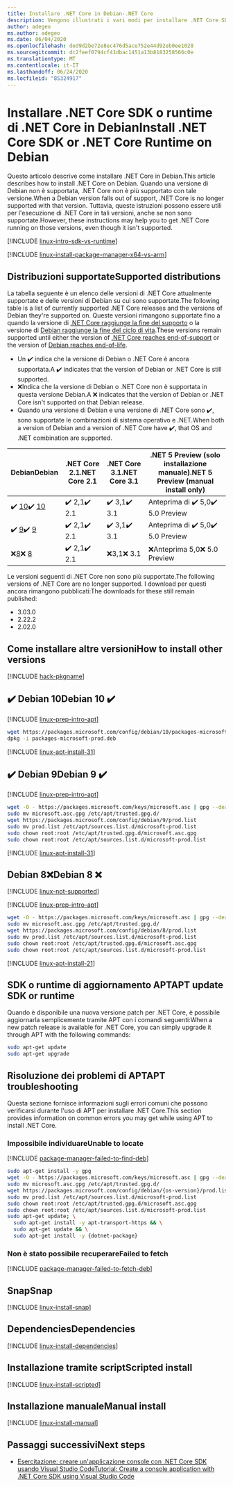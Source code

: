 ```yaml
---
title: Installare .NET Core in Debian-.NET Core
description: Vengono illustrati i vari modi per installare .NET Core SDK e il runtime di .NET Core in Debian.
author: adegeo
ms.author: adegeo
ms.date: 06/04/2020
ms.openlocfilehash: ded9d2be72e8ec476d5ace752e44d92eb0ee1028
ms.sourcegitcommit: dc2feef0794cf41dbac1451a13b8183258566c0e
ms.translationtype: MT
ms.contentlocale: it-IT
ms.lasthandoff: 06/24/2020
ms.locfileid: "85324917"
---
```

# <a name="install-net-core-sdk-or-net-core-runtime-on-debian"></a><span data-ttu-id="015ab-103">Installare .NET Core SDK o runtime di .NET Core in Debian</span><span class="sxs-lookup"><span data-stu-id="015ab-103">Install .NET Core SDK or .NET Core Runtime on Debian</span></span>

<span data-ttu-id="015ab-104">Questo articolo descrive come installare .NET Core in Debian.</span><span class="sxs-lookup"><span data-stu-id="015ab-104">This article describes how to install .NET Core on Debian.</span></span> <span data-ttu-id="015ab-105">Quando una versione di Debian non è supportata, .NET Core non è più supportato con tale versione.</span><span class="sxs-lookup"><span data-stu-id="015ab-105">When a Debian version falls out of support, .NET Core is no longer supported with that version.</span></span> <span data-ttu-id="015ab-106">Tuttavia, queste istruzioni possono essere utili per l'esecuzione di .NET Core in tali versioni, anche se non sono supportate.</span><span class="sxs-lookup"><span data-stu-id="015ab-106">However, these instructions may help you to get .NET Core running on those versions, even though it isn't supported.</span></span>

[!INCLUDE [linux-intro-sdk-vs-runtime](includes/linux-intro-sdk-vs-runtime.md)]

[!INCLUDE [linux-install-package-manager-x64-vs-arm](includes/linux-install-package-manager-x64-vs-arm.md)]

## <a name="supported-distributions"></a><span data-ttu-id="015ab-107">Distribuzioni supportate</span><span class="sxs-lookup"><span data-stu-id="015ab-107">Supported distributions</span></span>

<span data-ttu-id="015ab-108">La tabella seguente è un elenco delle versioni di .NET Core attualmente supportate e delle versioni di Debian su cui sono supportate.</span><span class="sxs-lookup"><span data-stu-id="015ab-108">The following table is a list of currently supported .NET Core releases and the versions of Debian they're supported on.</span></span> <span data-ttu-id="015ab-109">Queste versioni rimangono supportate fino a quando la versione di [.NET Core raggiunge la fine del supporto](https://dotnet.microsoft.com/platform/support/policy/dotnet-core) o la versione di [Debian raggiunge la fine del ciclo di vita](https://wiki.debian.org/DebianReleases).</span><span class="sxs-lookup"><span data-stu-id="015ab-109">These versions remain supported until either the version of [.NET Core reaches end-of-support](https://dotnet.microsoft.com/platform/support/policy/dotnet-core) or the version of [Debian reaches end-of-life](https://wiki.debian.org/DebianReleases).</span></span>

- <span data-ttu-id="015ab-110">Un ✔️ indica che la versione di Debian o .NET Core è ancora supportata.</span><span class="sxs-lookup"><span data-stu-id="015ab-110">A ✔️ indicates that the version of Debian or .NET Core is still supported.</span></span>
- <span data-ttu-id="015ab-111">❌Indica che la versione di Debian o .NET Core non è supportata in questa versione Debian.</span><span class="sxs-lookup"><span data-stu-id="015ab-111">A ❌ indicates that the version of Debian or .NET Core isn't supported on that Debian release.</span></span>
- <span data-ttu-id="015ab-112">Quando una versione di Debian e una versione di .NET Core sono ✔️, sono supportate le combinazioni di sistema operativo e .NET.</span><span class="sxs-lookup"><span data-stu-id="015ab-112">When both a version of Debian and a version of .NET Core have ✔️, that OS and .NET combination are supported.</span></span>

| <span data-ttu-id="015ab-113">Debian</span><span class="sxs-lookup"><span data-stu-id="015ab-113">Debian</span></span>                   | <span data-ttu-id="015ab-114">.NET Core 2.1</span><span class="sxs-lookup"><span data-stu-id="015ab-114">.NET Core 2.1</span></span> | <span data-ttu-id="015ab-115">.NET Core 3.1</span><span class="sxs-lookup"><span data-stu-id="015ab-115">.NET Core 3.1</span></span> | <span data-ttu-id="015ab-116">.NET 5 Preview (solo installazione manuale)</span><span class="sxs-lookup"><span data-stu-id="015ab-116">.NET 5 Preview (manual install only)</span></span> |
|--------------------------|---------------|---------------|----------------|
| <span data-ttu-id="015ab-117">✔️ [10](#debian-10-)</span><span class="sxs-lookup"><span data-stu-id="015ab-117">✔️ [10](#debian-10-)</span></span>     | <span data-ttu-id="015ab-118">✔️ 2,1</span><span class="sxs-lookup"><span data-stu-id="015ab-118">✔️ 2.1</span></span>        | <span data-ttu-id="015ab-119">✔️ 3,1</span><span class="sxs-lookup"><span data-stu-id="015ab-119">✔️ 3.1</span></span>        | <span data-ttu-id="015ab-120">Anteprima di ✔️ 5,0</span><span class="sxs-lookup"><span data-stu-id="015ab-120">✔️ 5.0 Preview</span></span> |
| <span data-ttu-id="015ab-121">✔️ [9](#debian-9-)</span><span class="sxs-lookup"><span data-stu-id="015ab-121">✔️ [9](#debian-9-)</span></span>       | <span data-ttu-id="015ab-122">✔️ 2,1</span><span class="sxs-lookup"><span data-stu-id="015ab-122">✔️ 2.1</span></span>        | <span data-ttu-id="015ab-123">✔️ 3,1</span><span class="sxs-lookup"><span data-stu-id="015ab-123">✔️ 3.1</span></span>        | <span data-ttu-id="015ab-124">Anteprima di ✔️ 5,0</span><span class="sxs-lookup"><span data-stu-id="015ab-124">✔️ 5.0 Preview</span></span> |
| <span data-ttu-id="015ab-125">❌[8](#debian-8-)</span><span class="sxs-lookup"><span data-stu-id="015ab-125">❌ [8](#debian-8-)</span></span>       | <span data-ttu-id="015ab-126">✔️ 2,1</span><span class="sxs-lookup"><span data-stu-id="015ab-126">✔️ 2.1</span></span>        | <span data-ttu-id="015ab-127">❌3,1</span><span class="sxs-lookup"><span data-stu-id="015ab-127">❌ 3.1</span></span>        | <span data-ttu-id="015ab-128">❌Anteprima 5,0</span><span class="sxs-lookup"><span data-stu-id="015ab-128">❌ 5.0 Preview</span></span> |

<span data-ttu-id="015ab-129">Le versioni seguenti di .NET Core non sono più supportate.</span><span class="sxs-lookup"><span data-stu-id="015ab-129">The following versions of .NET Core are no longer supported.</span></span> <span data-ttu-id="015ab-130">I download per questi ancora rimangono pubblicati:</span><span class="sxs-lookup"><span data-stu-id="015ab-130">The downloads for these still remain published:</span></span>

- <span data-ttu-id="015ab-131">3.0</span><span class="sxs-lookup"><span data-stu-id="015ab-131">3.0</span></span>
- <span data-ttu-id="015ab-132">2.2</span><span class="sxs-lookup"><span data-stu-id="015ab-132">2.2</span></span>
- <span data-ttu-id="015ab-133">2.0</span><span class="sxs-lookup"><span data-stu-id="015ab-133">2.0</span></span>

## <a name="how-to-install-other-versions"></a><span data-ttu-id="015ab-134">Come installare altre versioni</span><span class="sxs-lookup"><span data-stu-id="015ab-134">How to install other versions</span></span>

[!INCLUDE [hack-pkgname](./includes/package-manager-heading-hack-pkgname.md)]

## <a name="debian-10-"></a><span data-ttu-id="015ab-135">✔️ Debian 10</span><span class="sxs-lookup"><span data-stu-id="015ab-135">Debian 10 ✔️</span></span>

[!INCLUDE [linux-prep-intro-apt](includes/linux-prep-intro-apt.md)]

```bash
wget https://packages.microsoft.com/config/debian/10/packages-microsoft-prod.deb -O packages-microsoft-prod.deb
dpkg -i packages-microsoft-prod.deb
```

[!INCLUDE [linux-apt-install-31](includes/linux-install-31-apt.md)]

## <a name="debian-9-"></a><span data-ttu-id="015ab-136">✔️ Debian 9</span><span class="sxs-lookup"><span data-stu-id="015ab-136">Debian 9 ✔️</span></span>

[!INCLUDE [linux-prep-intro-apt](includes/linux-prep-intro-apt.md)]

```bash
wget -O - https://packages.microsoft.com/keys/microsoft.asc | gpg --dearmor > microsoft.asc.gpg
sudo mv microsoft.asc.gpg /etc/apt/trusted.gpg.d/
wget https://packages.microsoft.com/config/debian/9/prod.list
sudo mv prod.list /etc/apt/sources.list.d/microsoft-prod.list
sudo chown root:root /etc/apt/trusted.gpg.d/microsoft.asc.gpg
sudo chown root:root /etc/apt/sources.list.d/microsoft-prod.list
```

[!INCLUDE [linux-apt-install-31](includes/linux-install-31-apt.md)]

## <a name="debian-8-"></a><span data-ttu-id="015ab-137">Debian 8❌</span><span class="sxs-lookup"><span data-stu-id="015ab-137">Debian 8 ❌</span></span>

[!INCLUDE [linux-not-supported](includes/linux-not-supported-debian.md)]

[!INCLUDE [linux-prep-intro-apt](includes/linux-prep-intro-apt.md)]

```bash
wget -O - https://packages.microsoft.com/keys/microsoft.asc | gpg --dearmor > microsoft.asc.gpg
sudo mv microsoft.asc.gpg /etc/apt/trusted.gpg.d/
wget https://packages.microsoft.com/config/debian/8/prod.list
sudo mv prod.list /etc/apt/sources.list.d/microsoft-prod.list
sudo chown root:root /etc/apt/trusted.gpg.d/microsoft.asc.gpg
sudo chown root:root /etc/apt/sources.list.d/microsoft-prod.list
```

[!INCLUDE [linux-apt-install-21](includes/linux-install-21-apt.md)]

## <a name="apt-update-sdk-or-runtime"></a><span data-ttu-id="015ab-138">SDK o runtime di aggiornamento APT</span><span class="sxs-lookup"><span data-stu-id="015ab-138">APT update SDK or runtime</span></span>

<span data-ttu-id="015ab-139">Quando è disponibile una nuova versione patch per .NET Core, è possibile aggiornarla semplicemente tramite APT con i comandi seguenti:</span><span class="sxs-lookup"><span data-stu-id="015ab-139">When a new patch release is available for .NET Core, you can simply upgrade it through APT with the following commands:</span></span>

```bash
sudo apt-get update
sudo apt-get upgrade
```

## <a name="apt-troubleshooting"></a><span data-ttu-id="015ab-140">Risoluzione dei problemi di APT</span><span class="sxs-lookup"><span data-stu-id="015ab-140">APT troubleshooting</span></span>

<span data-ttu-id="015ab-141">Questa sezione fornisce informazioni sugli errori comuni che possono verificarsi durante l'uso di APT per installare .NET Core.</span><span class="sxs-lookup"><span data-stu-id="015ab-141">This section provides information on common errors you may get while using APT to install .NET Core.</span></span>

### <a name="unable-to-locate"></a><span data-ttu-id="015ab-142">Impossibile individuare</span><span class="sxs-lookup"><span data-stu-id="015ab-142">Unable to locate</span></span>

[!INCLUDE [package-manager-failed-to-find-deb](includes/package-manager-failed-to-find-deb.md)]

```bash
sudo apt-get install -y gpg
wget -O - https://packages.microsoft.com/keys/microsoft.asc | gpg --dearmor -o microsoft.asc.gpg
sudo mv microsoft.asc.gpg /etc/apt/trusted.gpg.d/
wget https://packages.microsoft.com/config/debian/{os-version}/prod.list
sudo mv prod.list /etc/apt/sources.list.d/microsoft-prod.list
sudo chown root:root /etc/apt/trusted.gpg.d/microsoft.asc.gpg
sudo chown root:root /etc/apt/sources.list.d/microsoft-prod.list
sudo apt-get update; \
  sudo apt-get install -y apt-transport-https && \
  sudo apt-get update && \
  sudo apt-get install -y {dotnet-package}
```

### <a name="failed-to-fetch"></a><span data-ttu-id="015ab-143">Non è stato possibile recuperare</span><span class="sxs-lookup"><span data-stu-id="015ab-143">Failed to fetch</span></span>

[!INCLUDE [package-manager-failed-to-fetch-deb](includes/package-manager-failed-to-fetch-deb.md)]

## <a name="snap"></a><span data-ttu-id="015ab-144">Snap</span><span class="sxs-lookup"><span data-stu-id="015ab-144">Snap</span></span>

[!INCLUDE [linux-install-snap](includes/linux-install-snap.md)]

## <a name="dependencies"></a><span data-ttu-id="015ab-145">Dependencies</span><span class="sxs-lookup"><span data-stu-id="015ab-145">Dependencies</span></span>

[!INCLUDE [linux-install-dependencies](includes/linux-install-dependencies.md)]

## <a name="scripted-install"></a><span data-ttu-id="015ab-146">Installazione tramite script</span><span class="sxs-lookup"><span data-stu-id="015ab-146">Scripted install</span></span>

[!INCLUDE [linux-install-scripted](includes/linux-install-scripted.md)]

## <a name="manual-install"></a><span data-ttu-id="015ab-147">Installazione manuale</span><span class="sxs-lookup"><span data-stu-id="015ab-147">Manual install</span></span>

[!INCLUDE [linux-install-manual](includes/linux-install-manual.md)]

## <a name="next-steps"></a><span data-ttu-id="015ab-148">Passaggi successivi</span><span class="sxs-lookup"><span data-stu-id="015ab-148">Next steps</span></span>

- [<span data-ttu-id="015ab-149">Esercitazione: creare un'applicazione console con .NET Core SDK usando Visual Studio Code</span><span class="sxs-lookup"><span data-stu-id="015ab-149">Tutorial: Create a console application with .NET Core SDK using Visual Studio Code</span></span>](../tutorials/with-visual-studio-code.md)
